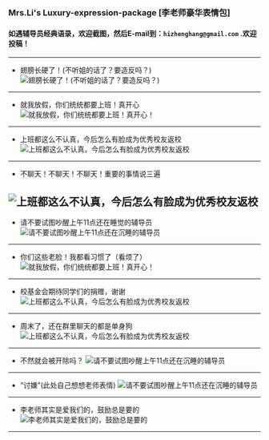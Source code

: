 ### Mrs.Li's Luxury-expression-package [李老师豪华表情包]

#### 如遇辅导员经典语录，欢迎截图，然后E-mail到：`hizhenghang@gmail.com` .欢迎投稿！
---


- 翅膀长硬了！(不听姐的话了？要造反吗？)
![翅膀长硬了！(不听姐的话了？要造反吗？)](http://7te9uu.com1.z0.glb.clouddn.com/Mrs-Li-Luxury-expression-package翅膀.png)
---

- 就我放假，你们统统都要上班！真开心
![就我放假，你们统统都要上班！真开心！](http://7te9uu.com1.z0.glb.clouddn.com/Mrs-Li-Luxury-expression-packageQQ截图20150821101536.png)
---

- 上班都这么不认真，今后怎么有脸成为优秀校友返校
![上班都这么不认真，今后怎么有脸成为优秀校友返校](http://7te9uu.com1.z0.glb.clouddn.com/Mrs-Li-Luxury-expression-package176084963487178188.jpg)
---

- 不聊天！不聊天！不聊天！重要的事情说三遍

![上班都这么不认真，今后怎么有脸成为优秀校友返校](http://7te9uu.com1.z0.glb.clouddn.com/Mrs-Li-Luxury-expression-package506639425268916061.jpg)
--- 

- 请不要试图吵醒上午11点还在睡觉的辅导员
![请不要试图吵醒上午11点还在沉睡的辅导员](http://7te9uu.com1.z0.glb.clouddn.com/Mrs-Li-Luxury-expression-package吵醒.png)
---

- 你们这些老脸！我都看习惯了（看烦了）
![就我放假，你们统统都要上班！真开心！](http://7te9uu.com1.z0.glb.clouddn.com/Mrs-Li-Luxury-expression-package531812885143307749.jpg)
---

- 校基金会期待同学们的捐赠，谢谢
![上班都这么不认真，今后怎么有脸成为优秀校友返校](http://7te9uu.com1.z0.glb.clouddn.com/Mrs-Li-Luxury-expression-package779376905441317918.jpg)
---

- 周末了，还在群里聊天的都是单身狗
![上班都这么不认真，今后怎么有脸成为优秀校友返校](http://7te9uu.com1.z0.glb.clouddn.com/Mrs-Li-Luxury-expression-package94039734259004228.jpg)
---

- 不然就会被开除吗？
![请不要试图吵醒上午11点还在沉睡的辅导员](http://7te9uu.com1.z0.glb.clouddn.com/Mrs-Li-Luxury-expression-package好好上班吧.png)
---

- “讨嫌”(此处自己想想老师表情)
![请不要试图吵醒上午11点还在沉睡的辅导员](http://7te9uu.com1.z0.glb.clouddn.com/Mrs-Li-Luxury-expression-package就是讨嫌.jpg)
---

- 李老师其实是爱我们的，鼓励总是要的
![李老师其实是爱我们的，鼓励总是要的](http://7te9uu.com1.z0.glb.clouddn.com/Mrs-Li-Luxury-expression-package鼓励.jpg)
---
